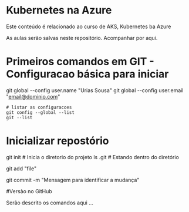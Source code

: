 # Kubernetes na Azure
Este conteúdo é relacionado ao curso de AKS, Kubernetes ba Azure

As aulas serão salvas neste repositório. Acompanhar por aqui. 

# Primeiros comandos em GIT - Configuracao básica para iniciar
git global --config user.name "Urias Sousa"
git global --config user.email "email@dominio.com"

    # listar as configuracoes
    git config --global --list
    git --list

# Inicializar repostório
git init # Inicia o diretorio do projeto
ls .git # Estando dentro do diretório

git add "file"

git commit -m "Mensagem para identificar a mudança" 

#Versào no GitHub

Serão descrito os comandos aqui
...

